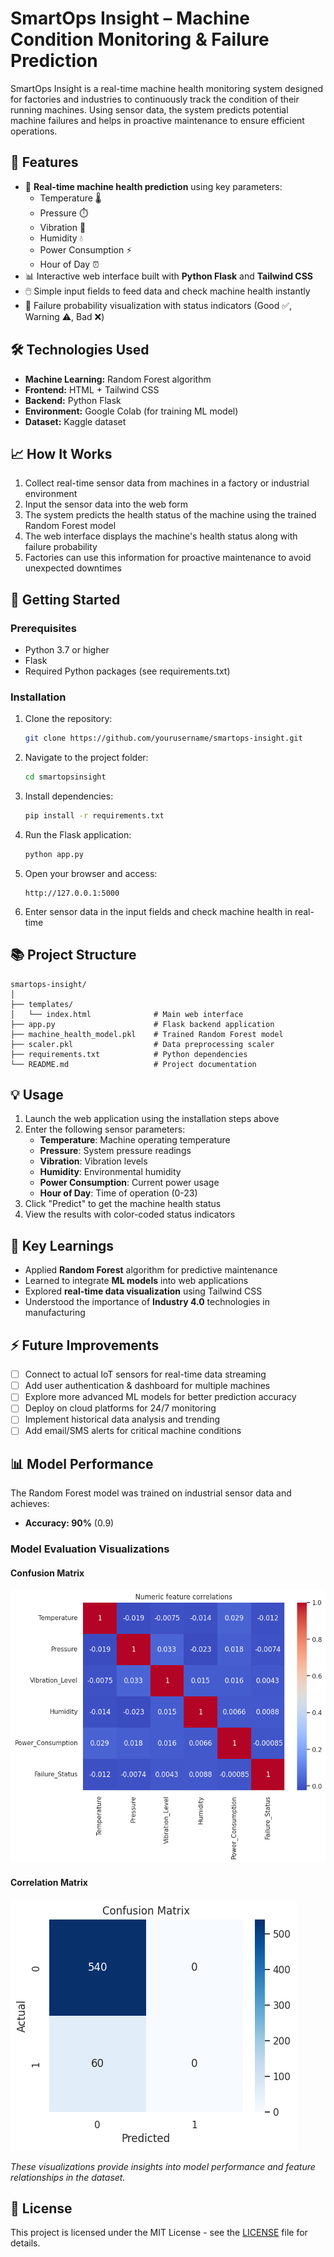 # SmartOps Insight – Machine Condition Monitoring & Failure Prediction

SmartOps Insight is a real-time machine health monitoring system designed for factories and industries to continuously track the condition of their running machines. Using sensor data, the system predicts potential machine failures and helps in proactive maintenance to ensure efficient operations.

## 🔹 Features

- 🚀 **Real-time machine health prediction** using key parameters:
  - Temperature 🌡️
  - Pressure ⏱️
  - Vibration 🌊
  - Humidity 💧
  - Power Consumption ⚡
  - Hour of Day ⏰
- 📊 Interactive web interface built with **Python Flask** and **Tailwind CSS**
- 🖱️ Simple input fields to feed data and check machine health instantly
- 🌟 Failure probability visualization with status indicators (Good ✅, Warning ⚠️, Bad ❌)

## 🛠️ Technologies Used

- **Machine Learning:** Random Forest algorithm
- **Frontend:** HTML + Tailwind CSS
- **Backend:** Python Flask
- **Environment:** Google Colab (for training ML model)
- **Dataset:** Kaggle dataset

## 📈 How It Works

1. Collect real-time sensor data from machines in a factory or industrial environment
2. Input the sensor data into the web form
3. The system predicts the health status of the machine using the trained Random Forest model
4. The web interface displays the machine's health status along with failure probability
5. Factories can use this information for proactive maintenance to avoid unexpected downtimes

## 🚀 Getting Started

### Prerequisites

- Python 3.7 or higher
- Flask
- Required Python packages (see requirements.txt)

### Installation

1. Clone the repository:
   ```bash
   git clone https://github.com/yourusername/smartops-insight.git
   ```

2. Navigate to the project folder:
   ```bash
   cd smartopsinsight
   ```

3. Install dependencies:
   ```bash
   pip install -r requirements.txt
   ```

4. Run the Flask application:
   ```bash
   python app.py
   ```

5. Open your browser and access:
   ```
   http://127.0.0.1:5000
   ```

6. Enter sensor data in the input fields and check machine health in real-time

## 📚 Project Structure

```
smartops-insight/
│
├── templates/
│   └── index.html              # Main web interface
├── app.py                      # Flask backend application
├── machine_health_model.pkl    # Trained Random Forest model
├── scaler.pkl                  # Data preprocessing scaler
├── requirements.txt            # Python dependencies
└── README.md                   # Project documentation
```

## 💡 Usage

1. Launch the web application using the installation steps above
2. Enter the following sensor parameters:
   - **Temperature**: Machine operating temperature
   - **Pressure**: System pressure readings
   - **Vibration**: Vibration levels
   - **Humidity**: Environmental humidity
   - **Power Consumption**: Current power usage
   - **Hour of Day**: Time of operation (0-23)
3. Click "Predict" to get the machine health status
4. View the results with color-coded status indicators

## 🤖 Key Learnings

- Applied **Random Forest** algorithm for predictive maintenance
- Learned to integrate **ML models** into web applications
- Explored **real-time data visualization** using Tailwind CSS
- Understood the importance of **Industry 4.0** technologies in manufacturing

## ⚡ Future Improvements

- [ ] Connect to actual IoT sensors for real-time data streaming
- [ ] Add user authentication & dashboard for multiple machines
- [ ] Explore more advanced ML models for better prediction accuracy
- [ ] Deploy on cloud platforms for 24/7 monitoring
- [ ] Implement historical data analysis and trending
- [ ] Add email/SMS alerts for critical machine conditions

## 📊 Model Performance

The Random Forest model was trained on industrial sensor data and achieves:
- **Accuracy: 90%** (0.9)

### Model Evaluation Visualizations

#### Confusion Matrix
![Confusion Matrix](correlation_matrix.png)

#### Correlation Matrix
![Correlation Matrix](confusion_matrix.png)

*These visualizations provide insights into model performance and feature relationships in the dataset.*

## 📝 License

This project is licensed under the MIT License - see the [LICENSE](LICENSE) file for details.
